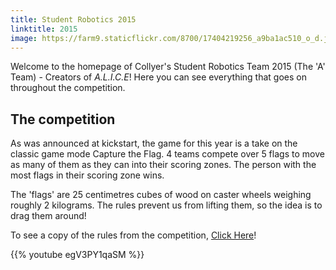 ```yaml
---
title: Student Robotics 2015
linktitle: 2015
image: https://farm9.staticflickr.com/8700/17404219256_a9ba1ac510_o_d.jpg
---
```


Welcome to the homepage of Collyer's Student Robotics Team 2015 (The 'A' Team) - Creators of _A.L.I.C.E_! Here you can see everything that goes on throughout the competition.

## The competition
As was announced at kickstart, the game for this year is a take on the classic game mode Capture the Flag. 4 teams compete over 5 flags to move as many of them as they can into their scoring zones. The person with the most flags in their scoring zone wins.

The 'flags' are 25 centimetres cubes of wood on caster wheels weighing roughly 2 kilograms. The rules prevent us from lifting them, so the idea is to drag them around!

To see a copy of the rules from the competition, [Click Here](https://web.archive.org/web/20160303205015/https://www.studentrobotics.org/resources/2015/rulebook.pdf)!

{{% youtube egV3PY1qaSM %}}
